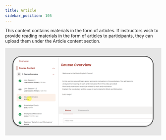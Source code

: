 ```yaml
---
title: Article
sidebar_position: 105
---
```

This content contains materials in the form of articles. If instructors wish to provide reading materials in the form of articles to participants, they can upload them under the Article content section.

![](/img/slide1.png)
